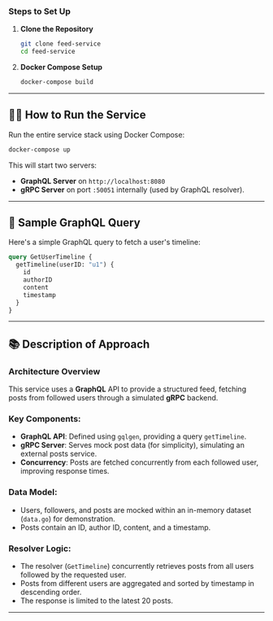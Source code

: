 

### Steps to Set Up
1. **Clone the Repository**  
   ```bash
   git clone feed-service
   cd feed-service
   ```

2. **Docker Compose Setup**
   ```bash
   docker-compose build
   ```

---

## 🏃‍♂️ How to Run the Service

Run the entire service stack using Docker Compose:
```bash
docker-compose up
```

This will start two servers:
- **GraphQL Server** on `http://localhost:8080`
- **gRPC Server** on port `:50051` internally (used by GraphQL resolver).

---

## 📡 Sample GraphQL Query

Here's a simple GraphQL query to fetch a user's timeline:

```graphql
query GetUserTimeline {
  getTimeline(userID: "u1") {
    id
    authorID
    content
    timestamp
  }
}
```

---

## 📚 Description of Approach

### Architecture Overview
This service uses a **GraphQL** API to provide a structured feed, fetching posts from followed users through a simulated **gRPC** backend.

### Key Components:
- **GraphQL API**: Defined using `gqlgen`, providing a query `getTimeline`.
- **gRPC Server**: Serves mock post data (for simplicity), simulating an external posts service.
- **Concurrency**: Posts are fetched concurrently from each followed user, improving response times.

### Data Model:
- Users, followers, and posts are mocked within an in-memory dataset (`data.go`) for demonstration.
- Posts contain an ID, author ID, content, and a timestamp.

### Resolver Logic:
- The resolver (`GetTimeline`) concurrently retrieves posts from all users followed by the requested user.
- Posts from different users are aggregated and sorted by timestamp in descending order.
- The response is limited to the latest 20 posts.

---

